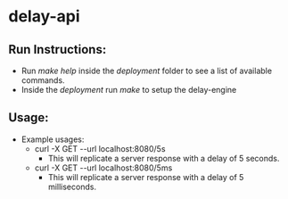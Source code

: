 # delay-api

## Run Instructions:
* Run *make help* inside the *deployment* folder to see a list of available commands.
* Inside the *deployment* run *make* to setup the delay-engine


## Usage:
* Example usages: 
  * curl -X GET --url localhost:8080/5s
    * This will replicate a server response with a delay of 5 seconds.
  * curl -X GET --url localhost:8080/5ms
    * This will replicate a server response with a delay of 5 milliseconds.

